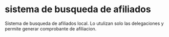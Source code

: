 # sistema de busqueda de afiliados
Sistema de busqueda de afiliados local. Lo utulizan solo las delegaciones y permite generar comprobante de afiliacion.
